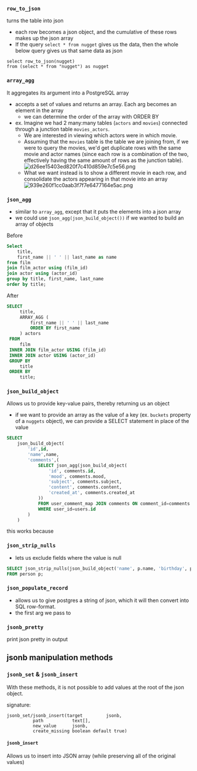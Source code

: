 
### `row_to_json`
turns the table into json
- each row becomes a json object, and the cumulative of these rows makes up the json array
- If the query `select * from nugget` gives us the data, then the whole below query gives us that same data as json
```
select row_to_json(nugget)
from (select * from "nugget") as nugget
```
### `array_agg`
It aggregates its argument into a PostgreSQL array
- accepts a set of values and returns an array. Each arg becomes an element in the array
	- we can determine the order of the array with ORDER BY
- ex. Imagine we had 2 many:many tables (`actors` and `movies`) connected through a junction table `movies_actors`.
	- We are interested in viewing which actors were in which movie.
	- Assuming that the `movies` table is the table we are joining from, if we were to query the movies, we'd get duplicate rows with the same movie and actor names (since each row is a combination of the two, effectively having the same amount of rows as the junction table).
![d26ee15403ed820f7c410d859e7c5e56.png](:/20ede76c8a314c528f1b4716c372db0d)
	- What we want instead is to show a different movie in each row, and consolidate the actors appearing in that movie into an array
![939e260f1cc0aab3f7f7e6477164e5ac.png](:/9d7a1c247b064dc285cd0597a477d28a)

### `json_agg`
- similar to `array_agg`, except that it puts the elements into a json array
- we could use `json_agg(json_build_object())` if we wanted to build an array of objects

Before
```sql
Select
    title,
    first_name || ' ' || last_name as name
from film
join film_actor using (film_id)
join actor using (actor_id)
group by title, first_name, last_name
order by title;
```

After
```sql
SELECT
     title,
     ARRAY_AGG (
	     first_name || ' ' || last_name
	     ORDER BY first_name
     ) actors
 FROM
     film
 INNER JOIN film_actor USING (film_id)
 INNER JOIN actor USING (actor_id)
 GROUP BY
     title
 ORDER BY
     title;
```

### `json_build_object`
Allows us to provide key-value pairs, thereby returning us an object
- if we want to provide an array as the value of a key (ex. `buckets` property of a `nuggets` object), we can provide a SELECT statement in place of the value
```sql
SELECT
    json_build_object(
        'id',id,
        'name',name,
        'comments',(
            SELECT json_agg(json_build_object(
                'id', comments.id,
                'mood', comments.mood,
                'subject', comments.subject,
                'content', comments.content,
                'created_at', comments.created_at
            ))
            FROM user_comment_map JOIN comments ON comment_id=comments.id
            WHERE user_id=users.id
        )
    )
```
this works because

### `json_strip_nulls`
- lets us exclude fields where the value is null
```sql
SELECT json_strip_nulls(json_build_object('name', p.name, 'birthday', p.birthday))
FROM person p;
```

### `json_populate_record`
- allows us to give postgres a string of json, which it will then convert into SQL row-format.
- the first arg we pass to

### `jsonb_pretty`
print json pretty in output

## jsonb manipulation methods

### `jsonb_set` & `jsonb_insert`
With these methods, it is not possible to add values at the root of the json object.

signature:
```
jsonb_set/jsonb_insert(target         jsonb,
          path           text[],
          new_value      jsonb,
          create_missing boolean default true)
```
#### `jsonb_insert`
Allows us to insert into JSON array (while preserving all of the original values)

